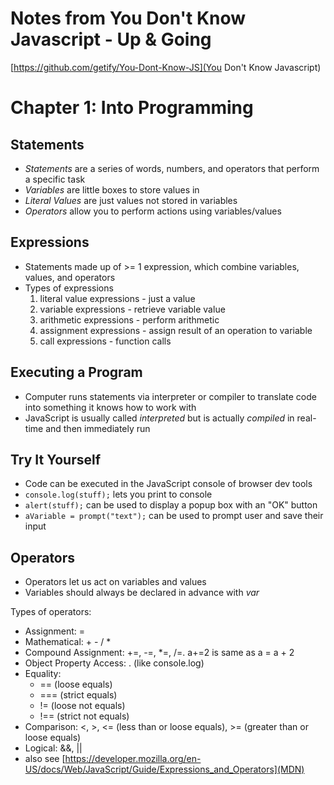 # Notes from You Don't Know Javascript - Up & Going #
[https://github.com/getify/You-Dont-Know-JS](You Don't Know Javascript)

# Chapter 1: Into Programming #
## Statements ##
- *Statements* are a series of words, numbers, and operators that perform a
specific task
- *Variables* are little boxes to store values in
- *Literal Values* are just values not stored in variables
- *Operators* allow you to perform actions using variables/values

## Expressions ##
- Statements made up of >= 1 expression, which combine variables, values, and
operators
- Types of expressions
  1. literal value expressions - just a value
  2. variable expressions - retrieve variable value
  3. arithmetic expressions - perform arithmetic
  4. assignment expressions - assign result of an operation to variable
  5. call expressions - function calls

## Executing a Program ##
- Computer runs statements via interpreter or compiler to translate code into
something it knows how to work with
- JavaScript is usually called *interpreted* but is actually *compiled* in
real-time and then immediately run

## Try It Yourself ##
- Code can be executed in the JavaScript console of browser dev tools
- `console.log(stuff);` lets you print to console
- `alert(stuff);` can be used to display a popup box with an "OK" button
- `aVariable = prompt("text");` can be used to prompt user and save their input

## Operators ##
- Operators let us act on variables and values
- Variables should always be declared in advance with *var*

Types of operators:
- Assignment: =
- Mathematical: + - / *
- Compound Assignment: +=, -=, \*=, /=.  a+=2 is same as a = a + 2
- Object Property Access: . (like console.log)
- Equality:
  - == (loose equals)
  - === (strict equals)
  - != (loose not equals)
  - !== (strict not equals)
- Comparison: <, >, <= (less than or loose equals), >= (greater than or loose
equals)
- Logical: &&, ||
- also see [https://developer.mozilla.org/en-US/docs/Web/JavaScript/Guide/Expressions_and_Operators](MDN)
